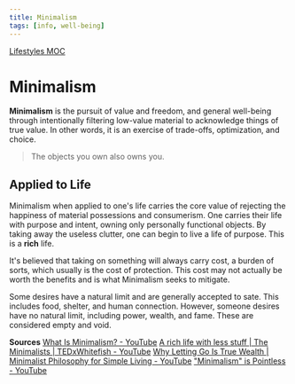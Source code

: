 ```yaml
---
title: Minimalism
tags: [info, well-being]
---
```

[Lifestyles MOC](out/lifestyles-moc.md)
# Minimalism
**Minimalism** is the pursuit of value and freedom, and general well-being through intentionally filtering low-value material to acknowledge things of true value. In other words, it is an exercise of trade-offs, optimization, and choice.

> The objects you own also owns you.

## Applied to Life
Minimalism when applied to one's life carries the core value of rejecting the happiness of material possessions and consumerism. One carries their life with purpose and intent, owning only personally functional objects. By taking away the useless clutter, one can begin to live a life of purpose. This is a **rich** life.

It's believed that taking on something will always carry cost, a burden of sorts, which usually is the cost of protection. This cost may not actually be worth the benefits and is what Minimalism seeks to mitigate.

Some desires have a natural limit and are generally accepted to sate. This includes food, shelter, and human connection. However, someone desires have no natural limit, including power, wealth, and fame. These are considered empty and void.

**Sources**
[What Is Minimalism? - YouTube](https://www.youtube.com/watch?v=beEPuUq_RdY)
[A rich life with less stuff | The Minimalists | TEDxWhitefish - YouTube](https://www.youtube.com/watch?v=GgBpyNsS-jU)
[Why Letting Go Is True Wealth | Minimalist Philosophy for Simple Living - YouTube](https://www.youtube.com/watch?v=JHcGmiZqKXo)
["Minimalism" is Pointless - YouTube](https://www.youtube.com/watch?v=8LAMtFcj318)
